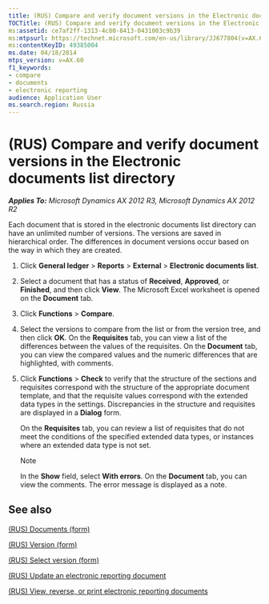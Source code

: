 ```yaml
---
title: (RUS) Compare and verify document versions in the Electronic documents list directory
TOCTitle: (RUS) Compare and verify document versions in the Electronic documents list directory
ms:assetid: ce7af2ff-1313-4c80-8413-0431003c9b39
ms:mtpsurl: https://technet.microsoft.com/en-us/library/JJ677804(v=AX.60)
ms:contentKeyID: 49385004
ms.date: 04/18/2014
mtps_version: v=AX.60
f1_keywords:
- compare
- documents
- electronic reporting
audience: Application User
ms.search.region: Russia
---
```


# (RUS) Compare and verify document versions in the Electronic documents list directory 


_**Applies To:** Microsoft Dynamics AX 2012 R3, Microsoft Dynamics AX 2012 R2_

Each document that is stored in the electronic documents list directory can have an unlimited number of versions. The versions are saved in hierarchical order. The differences in document versions occur based on the way in which they are created.

1.  Click **General ledger** \> **Reports** \> **External** \> **Electronic documents list**.

2.  Select a document that has a status of **Received**, **Approved**, or **Finished**, and then click **View**. The Microsoft Excel worksheet is opened on the **Document** tab.

3.  Click **Functions** \> **Compare**.

4.  Select the versions to compare from the list or from the version tree, and then click **OK**. On the **Requisites** tab, you can view a list of the differences between the values of the requisites. On the **Document** tab, you can view the compared values and the numeric differences that are highlighted, with comments.

5.  Click **Functions** \> **Check** to verify that the structure of the sections and requisites correspond with the structure of the appropriate document template, and that the requisite values correspond with the extended data types in the settings. Discrepancies in the structure and requisites are displayed in a **Dialog** form.
    
    On the **Requisites** tab, you can review a list of requisites that do not meet the conditions of the specified extended data types, or instances where an extended data type is not set.
    

    > [!NOTE]
    > <P>In the <STRONG>Show</STRONG> field, select <STRONG>With errors</STRONG>. On the <STRONG>Document</STRONG> tab, you can view the comments. The error message is displayed as a note.</P>



## See also

[(RUS) Documents (form)](https://technet.microsoft.com/en-us/library/jj852139\(v=ax.60\))

[(RUS) Version (form)](https://technet.microsoft.com/en-us/library/jj710759\(v=ax.60\))

[(RUS) Select version (form)](https://technet.microsoft.com/en-us/library/jj710679\(v=ax.60\))

[(RUS) Update an electronic reporting document](rus-update-an-electronic-reporting-document.md)

[(RUS) View, reverse, or print electronic reporting documents](rus-view-reverse-or-print-electronic-reporting-documents.md)

  


